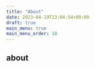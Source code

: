 ```yaml
---
title: "About"
date: 2023-04-19T13:04:54+09:00
draft: true
main_menu: true
main_menu_order: 10
---
```

## about
